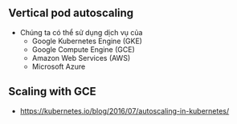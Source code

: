 ## Vertical pod autoscaling
* Chúng ta có thể sử dụng dịch vụ của
  + Google Kubernetes Engine (GKE)
  + Google Compute Engine (GCE)
  + Amazon Web Services (AWS)
  + Microsoft Azure
## Scaling with GCE
* https://kubernetes.io/blog/2016/07/autoscaling-in-kubernetes/